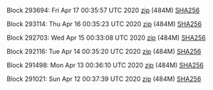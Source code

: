 Block 293694: Fri Apr 17 00:35:57 UTC 2020 [zip](https://dash-bootstrap.ams3.digitaloceanspaces.com/testnet/2020-04-17/bootstrap.dat.zip) (484M) [SHA256](https://dash-bootstrap.ams3.digitaloceanspaces.com/testnet/2020-04-17/sha256.txt)

Block 293114: Thu Apr 16 00:35:23 UTC 2020 [zip](https://dash-bootstrap.ams3.digitaloceanspaces.com/testnet/2020-04-16/bootstrap.dat.zip) (484M) [SHA256](https://dash-bootstrap.ams3.digitaloceanspaces.com/testnet/2020-04-16/sha256.txt)

Block 292703: Wed Apr 15 00:33:08 UTC 2020 [zip](https://dash-bootstrap.ams3.digitaloceanspaces.com/testnet/2020-04-15/bootstrap.dat.zip) (484M) [SHA256](https://dash-bootstrap.ams3.digitaloceanspaces.com/testnet/2020-04-15/sha256.txt)

Block 292116: Tue Apr 14 00:35:20 UTC 2020 [zip](https://dash-bootstrap.ams3.digitaloceanspaces.com/testnet/2020-04-14/bootstrap.dat.zip) (484M) [SHA256](https://dash-bootstrap.ams3.digitaloceanspaces.com/testnet/2020-04-14/sha256.txt)

Block 291498: Mon Apr 13 00:36:10 UTC 2020 [zip](https://dash-bootstrap.ams3.digitaloceanspaces.com/testnet/2020-04-13/bootstrap.dat.zip) (484M) [SHA256](https://dash-bootstrap.ams3.digitaloceanspaces.com/testnet/2020-04-13/sha256.txt)

Block 291021: Sun Apr 12 00:37:39 UTC 2020 [zip](https://dash-bootstrap.ams3.digitaloceanspaces.com/testnet/2020-04-12/bootstrap.dat.zip) (484M) [SHA256](https://dash-bootstrap.ams3.digitaloceanspaces.com/testnet/2020-04-12/sha256.txt)
